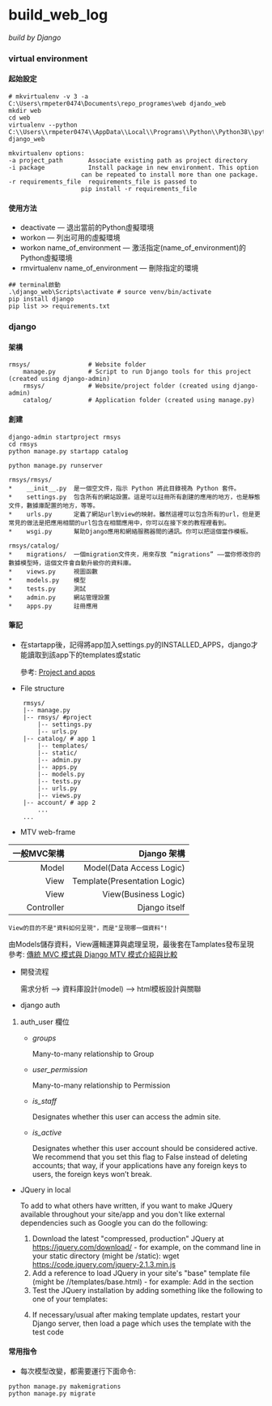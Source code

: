 # build_web_log
*build by Django*
### virtual environment
#### 起始設定
```bash=
# mkvirtualenv -v 3 -a C:\Users\rmpeter0474\Documents\repo_programes\web djando_web
mkdir web
cd web
virtualenv --python C:\\Users\\rmpeter0474\\AppData\\Local\\Programs\\Python\\Python38\\python.exe django_web
```
    mkvirtualenv options:
    -a project_path       Associate existing path as project directory
    -i package            Install package in new environment. This option
                        can be repeated to install more than one package.
    -r requirements_file  requirements_file is passed to
                        pip install -r requirements_file
#### 使用方法
*   deactivate — 退出當前的Python虛擬環境
*   workon — 列出可用的虛擬環境
*   workon name_of_environment — 激活指定(name_of_environment)的Python虛擬環境
*   rmvirtualenv name_of_environment — 刪除指定的環境
```bash=
## terminal啟動
.\django_web\Scripts\activate # source venv/bin/activate
pip install django
pip list >> requirements.txt
```
### django
#### 架構
```
rmsys/                # Website folder
    manage.py         # Script to run Django tools for this project (created using django-admin)
    rmsys/            # Website/project folder (created using django-admin)
    catalog/          # Application folder (created using manage.py)
```
#### 創建
```bash=
django-admin startproject rmsys
cd rmsys
python manage.py startapp catalog

python manage.py runserver
```
```
rmsys/rmsys/
*    __init__.py  是一個空文件，指示 Python 將此目錄視為 Python 套件。
*    settings.py  包含所有的網站設置。這是可以註冊所有創建的應用的地方，也是靜態文件，數據庫配置的地方，等等。
*    urls.py      定義了網站url到view的映射。雖然這裡可以包含所有的url，但是更常見的做法是把應用相關的url包含在相關應用中，你可以在接下來的教程裡看到。
*    wsgi.py      幫助Django應用和網絡服務器間的通訊。你可以把這個當作模板。

rmsys/catalog/
*    migrations/  一個migration文件夾，用來存放 “migrations” ——當你修改你的數據模型時，這個文件會自動升級你的資料庫。
*    views.py     視圖函數
*    models.py    模型
*    tests.py     測試
*    admin.py     網站管理設置
*    apps.py      註冊應用
```
#### **筆記**
*   在startapp後，記得將app加入settings.py的INSTALLED_APPS，django才能讀取到該app下的templates或static 

    參考: [Project and apps](https://djangogirlstaipei.gitbooks.io/django-girls-taipei-tutorial/content/django/project_and_app.html)
*   File structure
```
    rmsys/ 
    |-- manage.py
    |-- rmsys/ #project
        |-- settings.py
        |-- urls.py
    |-- catalog/ # app 1
        |-- templates/
        |-- static/
        |-- admin.py
        |-- apps.py
        |-- models.py
        |-- tests.py
        |-- urls.py
        |-- views.py
    |-- account/ # app 2
        ...
    ...
```
*   MTV web-frame 
 
| 一般MVC架構 | Django 架構 |
| ---: | ---: |
| Model | Model(Data Access Logic) |
| View | Template(Presentation Logic) |
| View | View(Business Logic) |
| Controller | Django itself |
    View的目的不是"資料如何呈現"，而是"呈現哪一個資料"! 
由Models儲存資料，View邏輯運算與處理呈現，最後套在Tamplates發布呈現    
參考: [傳統 MVC 模式與 Django MTV 模式介紹與比較](https://mropengate.blogspot.com/2015/08/mvcdjangomtv.html) 

*   開發流程 


    需求分析 --> 資料庫設計(model) --> html模板設計與關聯 

*    django auth

1. auth_user 欄位
    
    
    * *groups*

        Many-to-many relationship to Group
    * *user_permission*
        
        Many-to-many relationship to Permission
    * *is_staff*
        
        Designates whether this user can access the admin site.
    * *is_active*
        
        Designates whether this user account should be considered active. We recommend that you set this flag to False instead of deleting accounts; that way, if your applications have any foreign keys to users, the foreign keys won’t break.

* JQuery in local 


    To add to what others have written, if you want to make JQuery available throughout your site/app and you don't like external dependencies such as Google you can do the following:

    1. Download the latest "compressed, production" JQuery at https://jquery.com/download/ - for example, on the command line in your static directory (might be <projectname>/static): wget https://code.jquery.com/jquery-2.1.3.min.js
    2. Add a reference to load JQuery in your site's "base" template file (might be <projectname>/<appname>/templates/base.html) - for example: Add <script src="{% static 'jquery-2.1.3.min.js' %}"></script> in the <head> section
    3. Test the JQuery installation by adding something like the following to one of your templates:

    <script type="text/javascript">
      $(document).ready(
        function(){
          $("#jqtest").html("JQuery installed successfully!");
        }
      );
    </script>
    <p id="jqtest"></p>
    
    4. If necessary/usual after making template updates, restart your Django server, then load a page which uses the template with the test code

#### 常用指令
*   每次模型改變，都需要運行下面命令:
```bash=
python manage.py makemigrations
python manage.py migrate
```